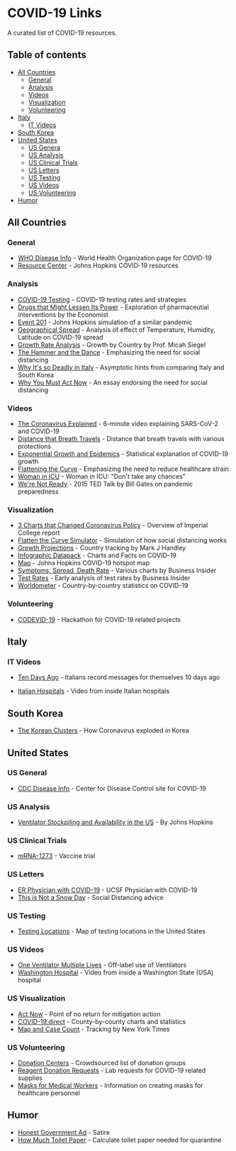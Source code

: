 # COVID-19 Links

A curated list of COVID-19 resources.

## Table of contents

  - [All Countries](#all-countries)
    - [General](#general)
    - [Analysis](#analysis)
    - [Videos](#videos)
    - [Visualization](#visualization)
    - [Volunteering](#volunteering)
  - [Italy](#italy)
    - [IT Videos](#it-videos)
  - [South Korea](#south-korea)
  - [United States](#united-states)
    - [US Genera](#us-general)
    - [US Analysis](#us-analysis)
    - [US Clinical Trials](#us-clinical-trials)
    - [US Letters](#us-letters)
    - [US Testing](#us-testing)
    - [US Videos](#us-videos)
    - [US Volunteering](#us-volunteering)
  - [Humor](#humor)

## All Countries

### General

* [WHO Disease Info](https://www.who.int/emergencies/diseases/novel-coronavirus-2019) - World Health Organization page for COVID-19
* [Resource Center](https://coronavirus.jhu.edu/) - Johns Hopkins COVID-19 resources

### Analysis

* [COVID-19 Testing](https://en.wikipedia.org/wiki/COVID-19_testing) - COVID-19 testing rates and strategies
* [Drugs that Might Lessen Its Power](https://www.economist.com/briefing/2020/03/12/understanding-sars-cov-2-and-the-drugs-that-might-lessen-its-power) - Exploration of pharmaceutial interventions by the Economist
* [Event 201](http://www.centerforhealthsecurity.org/event201/scenario.html) - Johns Hopkins simulation of a similar pandemic
* [Geographical Spread](https://dx.doi.org/10.2139/ssrn.3550308) - Analysis of effect of Temperature, Humidity, Latitude on COVID-19 spread
* [Growth Rate Analysis](https://www.facebook.com/micah.siegel/posts/10105283270665033) - Growth by Country by Prof. Micah Siegel
* [The Hammer and the Dance](https://medium.com/@tomaspueyo/coronavirus-the-hammer-and-the-dance-be9337092b56) - Emphasizing the need for social distancing
* [Why It's so Deadly in Italy](https://medium.com/@andreasbackhausab/coronavirus-why-its-so-deadly-in-italy-c4200a15a7bf) - Asymptotic hints from comparing Italy and South Korea
* [Why You Must Act Now](https://medium.com/@tomaspueyo/coronavirus-act-today-or-people-will-die-f4d3d9cd99ca) - An essay endorsing the need for social distancing

### Videos

* [The Coronavirus Explained](https://www.youtube.com/watch?v=BtN-goy9VOY) - 6-minute video explaining SARS-CoV-2 and COVID-19
* [Distance that Breath Travels](https://vimeo.com/399120258) - Distance that breath travels with various protections
* [Exponential Growth and Epidemics](https://www.youtube.com/watch?v=Kas0tIxDvrg) - Statistical explanation of COVID-19 growth
* [Flattening the Curve](https://www.youtube.com/watch?v=S3aT6hlGFw0) - Emphasizing the need to reduce healthcare strain
* [Woman in ICU](https://www.youtube.com/watch?v=iFLSG-7K3Tc) - Woman in ICU: "Don't take any chances"
* [We're Not Ready](https://www.youtube.com/watch?v=6Af6b_wyiwI) - 2015 TED Talk by Bill Gates on pandemic preparedness

### Visualization

* [3 Charts that Changed Coronavirus Policy](https://www.weforum.org/agenda/2020/03/3-charts-that-changed-coronavirus-policy-in-the-uk-and-us/) - Overview of Imperial College report
* [Flatten the Curve Simulator](https://www.washingtonpost.com/graphics/2020/world/corona-simulator/) - Simulation of how social distancing works
* [Growth Projections](http://nrg.cs.ucl.ac.uk/mjh/covid19/) - Country tracking by Mark J Handley
* [Infographic Datapack](https://informationisbeautiful.net/visualizations/covid-19-coronavirus-infographic-datapack/) - Charts and Facts on COVID-19
* [Map](https://coronavirus.jhu.edu/map.html) - Johns Hopkins COVID-19 hotspot map
* [Symptoms, Spread, Death Rate](https://www.businessinsider.com/coronavirus-in-charts-covid-19-symptoms-spread-deaths-warnings-2020-2#the-coronavirus-also-poses-a-higher-risk-to-people-with-pre-existing-health-conditions-such-as-diabetes-heart-disease-and-high-blood-pressure-10) - Various charts by Business Insider
* [Test Rates](https://www.businessinsider.com/coronavirus-testing-covid-19-tests-per-capita-chart-us-behind-2020-3) - Early analysis of test rates by Business Insider
* [Worldometer](https://www.worldometers.info/coronavirus/) - Country-by-country statistics on COVID-19

### Volunteering

* [CODEVID-19](https://codevid19.com) - Hackathon for COVID-19 related projects

## Italy

### IT Videos

* [Ten Days Ago](https://www.youtube.com/watch?v=o_cImRzKXOs) - Italians record messages for themselves 10 days ago
- [Italian Hospitals](https://www.youtube.com/watch?v=rfkbv_WQtn0) - Video from inside Italian hospitals

## South Korea

* [The Korean Clusters](https://graphics.reuters.com/CHINA-HEALTH-SOUTHKOREA-CLUSTERS/0100B5G33SB/index.html) - How Coronavirus exploded in Korea

## United States

### US General

* [CDC Disease Info](https://www.cdc.gov/coronavirus/2019-ncov/about/index.html) - Center for Disease Control site for COVID-19

### US Analysis

* [Ventilator Stockpiling and Availability in the US](http://www.centerforhealthsecurity.org/resources/COVID-19/200214-VentilatorAvailability-factsheet.pdf) - By Johns Hopkins

### US Clinical Trials

* [mRNA-1273](https://clinicaltrials.gov/ct2/show/NCT04283461) - Vaccine trial

### US Letters

* [ER Physician with COVID-19](https://elemental.medium.com/i-am-an-er-physician-and-i-have-covid-19-6299532c18a9) - UCSF Physician with COVID-19
* [This is Not a Snow Day](https://medium.com/@ariadnelabs/social-distancing-this-is-not-a-snow-day-ac21d7fa78b4) - Social Distancing advice

### US Testing

* [Testing Locations](https://findcovidtesting.com) - Map of testing locations in the United States

### US Videos

* [One Ventilator Multiple Lives](https://www.youtube.com/watch?v=uClq978oohY) - Off-label use of Ventilators
* [Washington Hospital](https://www.youtube.com/watch?v=3LS12jQGz_4) - Video from inside a Washington State (USA) hospital

### US Visualization

* [Act Now](https://covidactnow.org/) - Point of no return for mitigation action
* [COVID-19.direct](https://covid-19.direct/) - County-by-county charts and statistics
* [Map and Case Count](https://www.nytimes.com/interactive/2020/us/coronavirus-us-cases.html) - Tracking by New York Times

### US Volunteering

* [Donation Centers](https://docs.google.com/spreadsheets/d/1txEanDkIrJ5GNfSk-zlXkTlB-bQPNRN_Y69qEwmdme8) - Crowdsourced list of donation groups
* [Reagent Donation Requests](https://docs.google.com/spreadsheets/d/1K22xZsrXm2HemhI5Ek1CS7SxNL_6TazARLgKdh6QX58/edit#gid=0) - Lab requests for COVID-19 related supplies
* [Masks for Medical Workers](http://www.pompanolab.com/masks-for-medical-workers) - Information on creating masks for healthcare personnel

## Humor

* [Honest Government Ad](https://www.youtube.com/watch?v=Hks6Nq7g6P4) - Satire
* [How Much Toilet Paper](https://howmuchtoiletpaper.com) - Calculate toilet paper needed for quarantine
